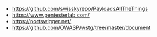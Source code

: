 * https://github.com/swisskyrepo/PayloadsAllTheThings
* https://www.pentesterlab.com/
* https://portswigger.net/
* https://github.com/OWASP/wstg/tree/master/document
